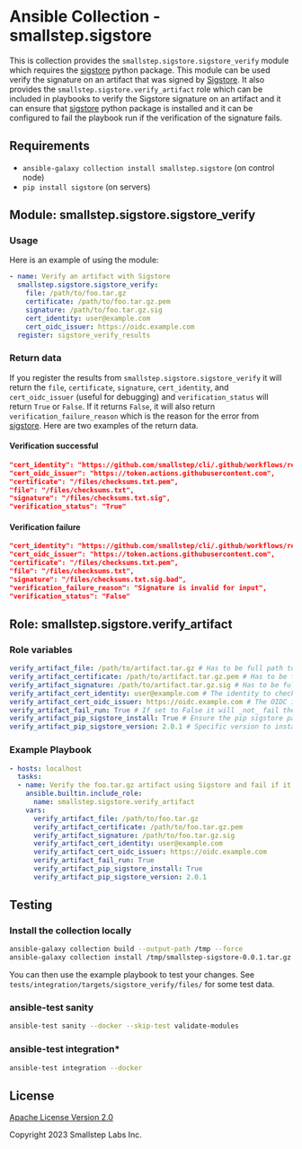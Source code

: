 # Ansible Collection - smallstep.sigstore

This is collection provides the `smallstep.sigstore.sigstore_verify` module which requires the [sigstore](https://github.com/sigstore/sigstore-python) python package. This module can be used verify the signature on an artifact that was signed by [Sigstore](https://www.sigstore.dev/). It also provides the `smallstep.sigstore.verify_artifact` role which can be included in playbooks to verify the Sigstore signature on an artifact and it can ensure that [sigstore](https://github.com/sigstore/sigstore-python) python package is installed and it can be configured to fail the playbook run if the verification of the signature fails.

## Requirements

* `ansible-galaxy collection install smallstep.sigstore` (on control node)
* `pip install sigstore` (on servers)

## Module: smallstep.sigstore.sigstore_verify

### Usage

Here is an example of using the module:

```yaml
- name: Verify an artifact with Sigstore
  smallstep.sigstore.sigstore_verify:
    file: /path/to/foo.tar.gz
    certificate: /path/to/foo.tar.gz.pem
    signature: /path/to/foo.tar.gz.sig
    cert_identity: user@example.com
    cert_oidc_issuer: https://oidc.example.com
  register: sigstore_verify_results
```

### Return data

If you register the results from `smallstep.sigstore.sigstore_verify` it will return the `file`, `certificate`, `signature`, `cert_identity`, and `cert_oidc_issuer` (useful for debugging) and `verification_status` will return `True` or `False`. If it returns `False`, it will also return `verification_failure_reason` which is the reason for the error from [sigstore](https://github.com/sigstore/sigstore-python). Here are two examples of the return data.

#### Verification successful

```json
"cert_identity": "https://github.com/smallstep/cli/.github/workflows/release.yml@refs/tags/v0.24.4",
"cert_oidc_issuer": "https://token.actions.githubusercontent.com",
"certificate": "/files/checksums.txt.pem",
"file": "/files/checksums.txt",
"signature": "/files/checksums.txt.sig",
"verification_status": "True"
```

#### Verification failure

```json
"cert_identity": "https://github.com/smallstep/cli/.github/workflows/release.yml@refs/tags/v0.24.4",
"cert_oidc_issuer": "https://token.actions.githubusercontent.com",
"certificate": "/files/checksums.txt.pem",
"file": "/files/checksums.txt",
"signature": "/files/checksums.txt.sig.bad",
"verification_failure_reason": "Signature is invalid for input",
"verification_status": "False"
```

## Role: smallstep.sigstore.verify_artifact

### Role variables

```yaml
verify_artifact_file: /path/to/artifact.tar.gz # Has to be full path to the archive (Required)
verify_artifact_certificate: /path/to/artifact.tar.gz.pem # Has to be full path to the certificate and it can be an ASCII PEM or Base64 encoded PEM (Required)
verify_artifact_signature: /path/to/artifact.tar.gz.sig # Has to be full path to the archive signature file (Required)
verify_artifact_cert_identity: user@example.com # The identity to check for in the certificate's Subject Alternative Name (Required)
verify_artifact_cert_oidc_issuer: https://oidc.example.com # The OIDC issuer URL to check for in the certificate's OIDC issuer extension (Required)
verify_artifact_fail_run: True # If set to False it will _not_ fail the playbook run if verification fails (Defaults to True)
verify_artifact_pip_sigstore_install: True # Ensure the pip sigstore package is installed (Defaults to True)
verify_artifact_pip_sigstore_version: 2.0.1 # Specific version to install. (Defaults to 2.0.1)
```

### Example Playbook

```yaml
- hosts: localhost
  tasks:
  - name: Verify the foo.tar.gz artifact using Sigstore and fail if it doesn't pass verification
    ansible.builtin.include_role:
      name: smallstep.sigstore.verify_artifact
    vars:
      verify_artifact_file: /path/to/foo.tar.gz
      verify_artifact_certificate: /path/to/foo.tar.gz.pem
      verify_artifact_signature: /path/to/foo.tar.gz.sig
      verify_artifact_cert_identity: user@example.com
      verify_artifact_cert_oidc_issuer: https://oidc.example.com
      verify_artifact_fail_run: True
      verify_artifact_pip_sigstore_install: True
      verify_artifact_pip_sigstore_version: 2.0.1
```

## Testing

### Install the collection locally

```bash
ansible-galaxy collection build --output-path /tmp --force
ansible-galaxy collection install /tmp/smallstep-sigstore-0.0.1.tar.gz --force
```

You can then use the example playbook to test your changes. See `tests/integration/targets/sigstore_verify/files/` for some test data.

### ansible-test sanity

```bash
ansible-test sanity --docker --skip-test validate-modules
```

### ansible-test integration*

```bash
ansible-test integration --docker
```

## License

[Apache License Version 2.0](http://www.apache.org/licenses/LICENSE-2.0)

Copyright 2023 Smallstep Labs Inc.
